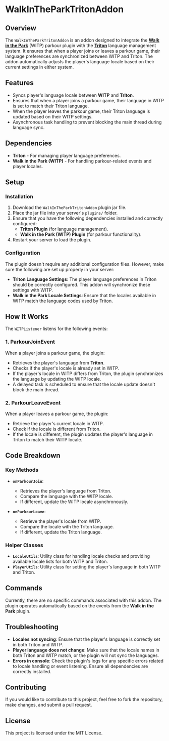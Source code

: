 # WalkInTheParkTritonAddon

## Overview

The `WalkInTheParkTritonAddon` is an addon designed to integrate the **[Walk in the Park](https://www.spigotmc.org/resources/87226/)** (WITP) parkour plugin with the
**[Triton](https://www.spigotmc.org/resources/30331/)** language management system. It ensures that when a player joins or leaves a parkour game, their language
preferences are synchronized between WITP and Triton. The addon automatically adjusts the player's language locale based
on their current settings in either system.

## Features

- Syncs player's language locale between **WITP** and **Triton**.
- Ensures that when a player joins a parkour game, their language in WITP is set to match their Triton language.
- When the player leaves the parkour game, their Triton language is updated based on their WITP settings.
- Asynchronous task handling to prevent blocking the main thread during language sync.

## Dependencies

- **Triton** - For managing player language preferences.
- **Walk in the Park (WITP)** - For handling parkour-related events and player locales.

## Setup

### Installation

1. Download the `WalkInTheParkTritonAddon` plugin jar file.
2. Place the jar file into your server's `plugins/` folder.
3. Ensure that you have the following dependencies installed and correctly configured:
    - **Triton Plugin** (for language management).
    - **Walk in the Park (WITP) Plugin** (for parkour functionality).
4. Restart your server to load the plugin.

### Configuration

The plugin doesn't require any additional configuration files. However, make sure the following are set up properly in
your server:

- **Triton Language Settings**: The player language preferences in Triton should be correctly configured. This addon
  will synchronize these settings with WITP.
- **Walk in the Park Locale Settings**: Ensure that the locales available in WITP match the language codes used by
  Triton.

## How It Works

The `WITPListener` listens for the following events:

### 1. **ParkourJoinEvent**

When a player joins a parkour game, the plugin:

- Retrieves the player's language from **Triton**.
- Checks if the player's locale is already set in WITP.
- If the player's locale in WITP differs from Triton, the plugin synchronizes the language by updating the WITP locale.
- A delayed task is scheduled to ensure that the locale update doesn't block the main thread.

### 2. **ParkourLeaveEvent**

When a player leaves a parkour game, the plugin:

- Retrieve the player's current locale in WITP.
- Check if the locale is different from Triton.
- If the locale is different, the plugin updates the player's language in Triton to match their WITP locale.

## Code Breakdown

### Key Methods

- **`onParkourJoin`**:
    - Retrieves the player's language from Triton.
    - Compare the language with the WITP locale.
    - If different, update the WITP locale asynchronously.

- **`onParkourLeave`**:
    - Retrieve the player's locale from WITP.
    - Compare the locale with the Triton language.
    - If different, update the Triton language.

### Helper Classes

- **`LocaleUtils`**: Utility class for handling locale checks and providing available locale lists for both WITP and
  Triton.
- **`PlayerUtils`**: Utility class for setting the player's language in both WITP and Triton.

## Commands

Currently, there are no specific commands associated with this addon. The plugin operates automatically based on the
events from the **Walk in the Park** plugin.

## Troubleshooting

- **Locales not syncing**: Ensure that the player's language is correctly set in both Triton and WITP.
- **Player language does not change**: Make sure that the locale names in both Triton and WITP match, or the plugin will
  not sync the languages.
- **Errors in console**: Check the plugin's logs for any specific errors related to locale handling or event listening.
  Ensure all dependencies are correctly installed.

## Contributing

If you would like to contribute to this project, feel free to fork the repository, make changes, and submit a pull
request.

## License

This project is licensed under the MIT License.